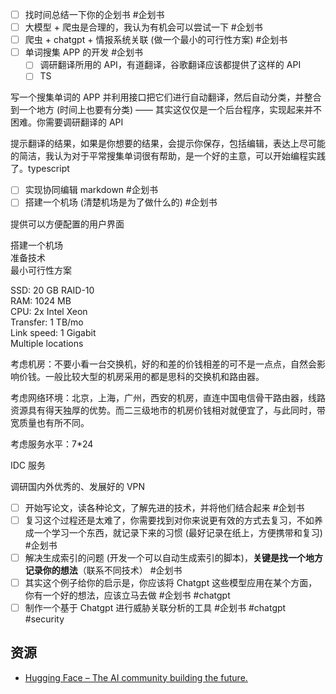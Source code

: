 - [ ] 找时间总结一下你的企划书 #企划书
- [ ] 大模型 + 爬虫是合理的，我认为有机会可以尝试一下 #企划书
- [ ] 爬虫 + chatgpt + 情报系统关联 (做一个最小的可行性方案) #企划书
- [ ] 单词搜集 APP 的开发 #企划书
	- [ ] 调研翻译所用的 API，有道翻译，谷歌翻译应该都提供了这样的 API
	- [ ] TS

写一个搜集单词的 APP 并利用接口把它们进行自动翻译，然后自动分类，并整合到一个地方 (时间上也要有分类) —— 其实这仅仅是一个后台程序，实现起来并不困难。你需要调研翻译的 API

提示翻译的结果，如果是你想要的结果，会提示你保存，包括编辑，表达上尽可能的简洁，我认为对于平常搜集单词很有帮助，是一个好的主意，可以开始编程实践了。typescript

- [ ] 实现协同编辑 markdown #企划书
- [ ] 搭建一个机场 (清楚机场是为了做什么的) #企划书

提供可以方便配置的用户界面

搭建一个机场  
准备技术  
最小可行性方案

SSD: 20 GB RAID-10  
RAM: 1024 MB  
CPU: 2x Intel Xeon  
Transfer: 1 TB/mo  
Link speed: 1 Gigabit  
Multiple locations

考虑机房：不要小看一台交换机，好的和差的价钱相差的可不是一点点，自然会影响价钱。一般比较大型的机房采用的都是思科的交换机和路由器。

考虑网络环境：北京，上海，广州，西安的机房，直连中国电信骨干路由器，线路资源具有得天独厚的优势。而二三级地市的机房价钱相对就便宜了，与此同时，带宽质量也有所不同。

考虑服务水平：7\*24

IDC 服务

调研国内外优秀的、发展好的 VPN

- [ ] 开始写论文，读各种论文，了解先进的技术，并将他们结合起来 #企划书
- [ ] 复习这个过程还是太难了，你需要找到对你来说更有效的方式去复习，不如养成一个学习一个东西，就记录下来的习惯 (最好记录在纸上，方便携带和复习) #企划书
- [ ] 解决生成索引的问题 (开发一个可以自动生成索引的脚本)，**关键是找一个地方记录你的想法**（联系不同技术） #企划书
- [ ] 其实这个例子给你的启示是，你应该将 Chatgpt 这些模型应用在某个方面，你有一个好的想法，应该立马去做 #企划书 #chatgpt
- [ ] 制作一个基于 Chatgpt 进行威胁关联分析的工具 #企划书 #chatgpt #security

## 资源

- [Hugging Face – The AI community building the future.](https://huggingface.co/)
